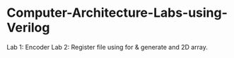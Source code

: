 # Computer-Architecture-Labs-using-Verilog
Lab 1: Encoder
Lab 2: Register file using for & generate and 2D array.

